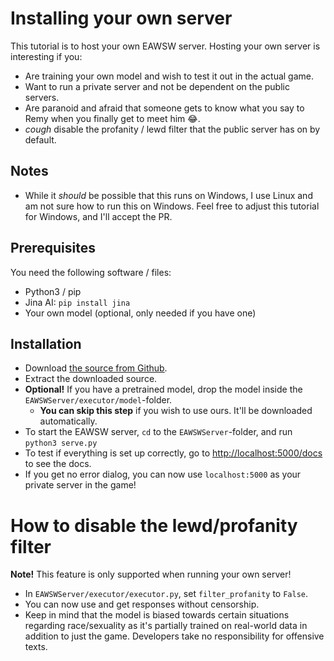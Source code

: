 # Installing your own server

This tutorial is to host your own EAWSW server. Hosting your own server is interesting if you:

 - Are training your own model and wish to test it out in the actual game.
 - Want to run a private server and not be dependent on the public servers.
 - Are paranoid and afraid that someone gets to know what you say to Remy when you finally get to meet him 😂.
 - *cough* disable the profanity / lewd filter that the public server has on by default.

## Notes

- While it *should* be possible that this runs on Windows, I use Linux and am not sure how to run this on Windows. Feel free to adjust this tutorial for Windows, and I'll accept the PR.

## Prerequisites

You need the following software / files:

- Python3 / pip
- Jina AI: `pip install jina`
- Your own model (optional, only needed if you have one)

## Installation

- Download [the source from Github](https://github.com/peterwilli/Endless-AWSW/archive/refs/heads/main.zip).
- Extract the downloaded source.
- **Optional!** If you have a pretrained model, drop the model inside the `EAWSWServer/executor/model`-folder.
    - **You can skip this step** if you wish to use ours. It'll be downloaded automatically.
- To start the EAWSW server, `cd` to the `EAWSWServer`-folder, and run `python3 serve.py`
- To test if everything is set up correctly, go to [http://localhost:5000/docs](http://localhost:5000/docs) to see the docs.
- If you get no error dialog, you can now use `localhost:5000` as your private server in the game!

# How to disable the lewd/profanity filter

**Note!** This feature is only supported when running your own server!

- In `EAWSWServer/executor/executor.py`, set `filter_profanity` to `False`.
- You can now use and get responses without censorship.
- Keep in mind that the model is biased towards certain situations regarding race/sexuality as it's partially trained on real-world data in addition to just the game. Developers take no responsibility for offensive texts.